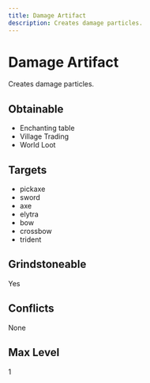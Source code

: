 ```yaml
---
title: Damage Artifact
description: Creates damage particles.
---
```

# Damage Artifact
Creates damage particles.
## Obtainable
- Enchanting table
- Village Trading
- World Loot
## Targets
- pickaxe
 - sword
 - axe
 - elytra
 - bow
 - crossbow
 - trident
## Grindstoneable
Yes
## Conflicts
None
## Max Level
1
